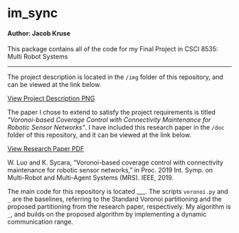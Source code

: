 # im_sync

#### Author: Jacob Kruse

This package contains all of the code for my Final Project in CSCI 8535: Multi Robot Systems

---

The project description is located in the `/img` folder of this repository, and can be viewed at the link below.

[View Project Description PNG](https://github.com/jacob-kruse/im_sync/img/Project_Description.png)

The paper I chose to extend to satisfy the project requirements is titled *"Voronoi-based Coverage Control with Connectivity Maintenance for
Robotic Sensor Networks"*. I have included this research paper in the `/doc` folder of this repository, and it can be viewed at the link below.

[View Research Paper PDF](https://github.com/jacob-kruse/im_sync/doc/Extended_Paper.pdf)

W. Luo and K. Sycara, “Voronoi-based coverage control with connectivity maintenance for robotic sensor networks,” in Proc. 2019 Int. Symp. on Multi-Robot and Multi-Agent Systems (MRS). IEEE, 2019.

The main code for this repository is located ___. The scripts `voronoi.py` and `_` are the baselines, referring to the Standard Voronoi partitioning and the proposed partitioning from the research paper, respectively. My algorithm is `_`, and builds on the proposed algorithm by implementing a dynamic communication range. 
